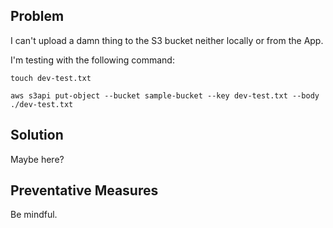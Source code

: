 ## Problem

I can't upload a damn thing to the S3 bucket neither locally or from the App.

I'm testing with the following command:

```
touch dev-test.txt

aws s3api put-object --bucket sample-bucket --key dev-test.txt --body ./dev-test.txt
```

## Solution

Maybe here?

## Preventative Measures

Be mindful.